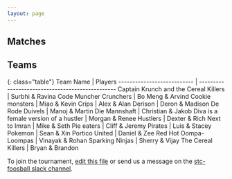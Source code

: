 ```yaml
---
layout: page
---
```


## Matches



## Teams

{: class="table"}
Team Name                   | Players
--------------------------- | ------------------------------------------------
Captain Krunch and the Cereal Killers | Surbhi & Ravina
Code Muncher Crunchers      | Bo Meng & Arvind
Cookie monsters             | Miao & Kevin
Crips                       | Alex & Alan
Derison                     | Deron & Madison
De Rode Duivels             | Manoj & Martin
Die Mannshaft               | Christian & Jakob
Diva is a female version of a hustler | Morgan & Renee
Hustlers                    | Dexter & Rich
Next to Imran               | Mike & Seth
Pie eaters                  | Cliff & Jeremy
Pirates                     | Luis & Stacey
Pokemon                     | Sean & Xin
Portico United              | Daniel & Zee
Red Hot Oompa-Loompas       | Vinayak & Rohan
Sparking Ninjas             | Sherry & Vijay
The Cereal Killers          | Bryan & Brandon

To join the tournament, [edit this file](https://github.com/stc-foosball/stc-foosball.github.io/edit/master/index.md) or send us a message on the [stc-foosball slack channel](https://ibm-analytics.slack.com/messages/stc-foosball/).

